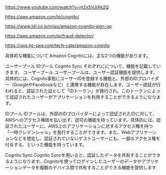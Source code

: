 https://www.youtube.com/watch?v=m2xSVJtAk2Q

https://aws.amazon.com/jp/cognito/

https://www.tdi.co.jp/miso/amazon-cognito-sign-up


https://aws.amazon.com/jp/fraud-detector/


https://ops.jig-saw.com/tech-cate/amazon-cognito

具体的な機能について
Amazon Cognitoには、主な2つの機能があります。

ユーザープール
IDプール
Cognito Sync
それぞれにについて、機能を記載していきます。
ユーザープール
ユーザープールは、ユーザー認証機能を提供します。具体的には、Cognito事態にユーザーIDを登録する機能と、外部のIDプロバイダー（GoogleやFacebookなど）と連携する機能が存在します。ユーザー認証が行われると、認証された証として「IDトークン」が発行され、このトークンによって認証されたユーザーがアプリケーションを利用することができるようになります。

IDプール
IDプールは、外部のIDプロバイダーによって認証されたIDに対して、AWSへのアクセス権限を払い出す、認可の機能を持っています。具体的には、認証されたユーザーに、AWS上のアプリケーションに対するアクセス権を持つ「一時クレデンシャル」を発行することができます。また、Webアプリケーションなどを想定し、認証されていないゲストユーザーにも、一部のアクセス権を付与する、といった機能を持っています。

Cognito Sync
Cognito Syncを用いると、認証したデータを共有することができるようになります。Cognitoを使ってログインしたユーザーのデータやアプリケーションデータを複数のデバイス間で共有することができる機能を提供します
